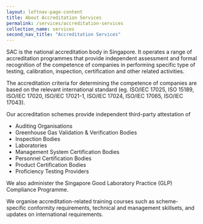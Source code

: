 ```yaml
---
layout: leftnav-page-content
title: About Accreditation Services
permalink: /services/accreditation-services
collection_name: services
second_nav_title: "Accreditation Services"
---
```

SAC is the national accreditation body in Singapore. It operates a range of accreditation programmes that provide independent assessment and formal recognition of the competence of companies in performing specific type of testing, calibration, inspection, certification and other related activities.

The accreditation criteria for determining the competence of companies are based on the relevant international standard (eg. ISO/IEC 17025, ISO 15189, ISO/IEC 17020, ISO/IEC 17021-1, ISO/IEC 17024, ISO/IEC 17065, ISO/IEC 17043).

Our accreditation schemes provide independent third-party attestation of 
* Auditing Organisations 
* Greenhouse Gas Validation & Verification Bodies 
* Inspection Bodies 
* Laboratories 
* Management System Certification Bodies 
* Personnel Certification Bodies 
* Product Certification Bodies 
* Proficiency Testing Providers

We also administer the Singapore Good Laboratory Practice (GLP) Compliance Programme.

We organise accreditation-related training courses such as scheme-specific conformity requirements, technical and management skillsets, and updates on international requirements. 
